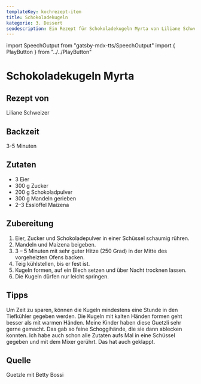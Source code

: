 ```yaml
---
templateKey: kochrezept-item
title: Schokoladekugeln
kategorie: 3. Dessert
seodescription: Ein Rezept für Schokoladekugeln Myrta von Liliane Schweizer.
---
```

import SpeechOutput from "gatsby-mdx-tts/SpeechOutput"
import { PlayButton } from "../../PlayButton"

<SpeechOutput id="kochrezept-liliane-schweizer-schokoladekugeln-myrta" customPlayButton={PlayButton}>

# Schokoladekugeln Myrta

## Rezept von

Liliane Schweizer

## Backzeit

3-5 Minuten

## Zutaten

* 3 Eier
* 300 g Zucker
* 200 g Schokoladpulver
* 300 g Mandeln gerieben
* 2–3 Esslöffel Maizena

## Zubereitung

1. Eier, Zucker und Schokoladepulver in einer Schüssel schaumig rühren.
1. Mandeln und Maizena beigeben.
1. 3 – 5 Minuten mit sehr guter Hitze (250 Grad) in der Mitte des vorgeheizten Ofens backen.
1. Teig kühlstellen, bis er fest ist.
1. Kugeln formen, auf ein Blech setzen und über Nacht trocknen lassen.
1. Die Kugeln dürfen nur leicht springen.

## Tipps

Um Zeit zu sparen, können die Kugeln mindestens eine Stunde in den Tiefkühler gegeben werden.
Die Kugeln mit kalten Händen formen geht besser als mit warmen Händen. 
Meine Kinder haben diese Guetzli sehr gerne gemacht. Das gab so feine Schoggihände, die sie dann ablecken konnten. 
Ich habe auch schon alle Zutaten aufs Mal in eine Schüssel gegeben und mit dem Mixer gerührt. Das hat auch geklappt.

## Quelle

Guetzle mit Betty Bossi

</SpeechOutput>